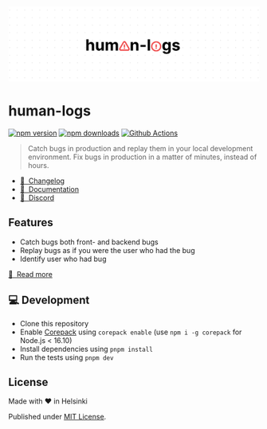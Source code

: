 <p align="center">
	<img src="https://github.com/skoshx/human-logs/raw/main/docs/human-logs-logo.jpg" />
</p>

# human-logs

[![npm version][npm-version-src]][npm-href]
[![npm downloads][npm-downloads-src]][npm-href]
[![Github Actions][github-actions-src]][github-actions-href]

> Catch bugs in production and replay them in your local development environment. Fix bugs in production in a matter of minutes, instead of hours.

- [🐛 &nbsp;Changelog](https://www.useflytrap.com/changelog)
- [📖 &nbsp;Documentation](https://docs.useflytrap.com)
- [👥 &nbsp;Discord](https://discord.gg/tQaADUfdeP)

## Features

- Catch bugs both front- and backend bugs
- Replay bugs as if you were the user who had the bug
- Identify user who had bug

[📖 &nbsp;Read more](https://docs.useflytrap.com/features)

## 💻 Development

- Clone this repository
- Enable [Corepack](https://github.com/nodejs/corepack) using `corepack enable` (use `npm i -g corepack` for Node.js < 16.10)
- Install dependencies using `pnpm install`
- Run the tests using `pnpm dev`

## License

Made with ❤️ in Helsinki

Published under [MIT License](./LICENSE).

<!-- Links -->

[npm-href]: https://npmjs.com/package/useflytrap
[github-actions-href]: https://github.com/useflytrap/flytrap-js/actions/workflows/ci.yml

<!-- Badges -->

[npm-version-src]: https://badgen.net/npm/v/useflytrap?color=black
[npm-downloads-src]: https://badgen.net/npm/dw/useflytrap?color=black
[prettier-src]: https://badgen.net/badge/style/prettier/black?icon=github
[github-actions-src]: https://github.com/useflytrap/flytrap-js/actions/workflows/ci.yml/badge.svg
